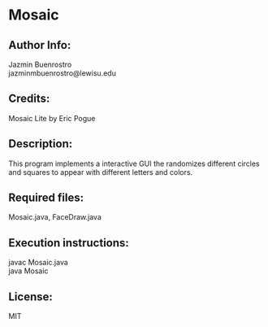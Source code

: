 # Mosaic

## Author Info:
<p> Jazmin Buenrostro <br>
jazminmbuenrostro@lewisu.edu </p>

## Credits:
<p> Mosaic Lite by Eric Pogue </p>

## Description:
<p> This program implements a interactive GUI the randomizes different circles and squares to appear with different letters and colors. </p>

## Required files:
<p> Mosaic.java, FaceDraw.java </p>

## Execution instructions:
<p> javac Mosaic.java <br>
java Mosaic </p>

## License:
<p> MIT </p>